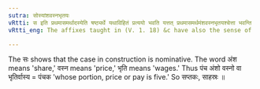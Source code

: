 ```yaml
---
sutra: सोस्यांशवस्नभृतयः
vRtti: स इति प्रथमासमर्थादस्येति षष्ठ्यर्थे यथाविहितं प्रत्ययो भवति यत्तत् प्रथमासमर्थमंशवस्नभृतयश्चेत्ता भवन्ति ॥
vRtti_eng: The affixes taught in (V. 1. 18) &c have also the sense of 'this is his portion, price or pay.'

---
```

The सः shows that the case in construction is nominative. The word अंश means 'share,' वस्न means 'price,' भृति means 'wages.' Thus पंच अंशो वस्नो वा भृतिर्वास्य = पंचक 'whose portion, price or pay is five.' So सप्तकः, साहस्रः ॥